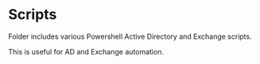# Scripts
Folder includes various Powershell Active Directory and Exchange scripts.

This is useful for AD and Exchange automation.
